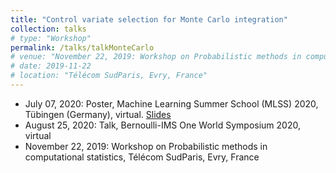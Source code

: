```yaml
---
title: "Control variate selection for Monte Carlo integration"
collection: talks
# type: "Workshop"
permalink: /talks/talkMonteCarlo
# venue: "November 22, 2019: Workshop on Probabilistic methods in computational statistics, Télécom SudParis, Evry, France "
# date: 2019-11-22
# location: "Télécom SudParis, Evry, France"
---
```

- July 07, 2020: Poster, Machine Learning Summer School (MLSS) 2020, Tübingen (Germany), virtual. [Slides](https://remileluc.github.io/assets/main_cvmc.pdf)
- August 25, 2020: Talk, Bernoulli-IMS One World Symposium 2020, virtual
- November 22, 2019: Workshop on Probabilistic methods in computational statistics, Télécom SudParis, Evry, France
